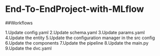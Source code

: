 # End-To-EndProject-with-MLflow

##Workflows

1.Update config.yaml
2.Update schema.yaml
3.Update params.yaml
4.Update the entity
5.Update the configuration manager in the src config
6.Update the components
7.Update the pipeline
8.Update the main.py
9.Update the dvc.yaml